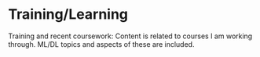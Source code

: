 # Training/Learning
Training and recent coursework:
Content is related to courses I am working through.
ML/DL topics and aspects of these are included.  
